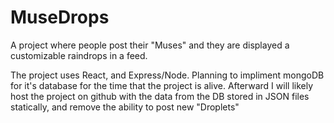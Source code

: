 # MuseDrops
A project where people post their "Muses" and they are displayed a customizable raindrops in a feed.

The project uses React, and Express/Node. Planning to impliment mongoDB for it's database for the time that the project is alive. Afterward I will likely host the project on github with the data from the DB stored in JSON files statically, and remove the ability to post new "Droplets"
